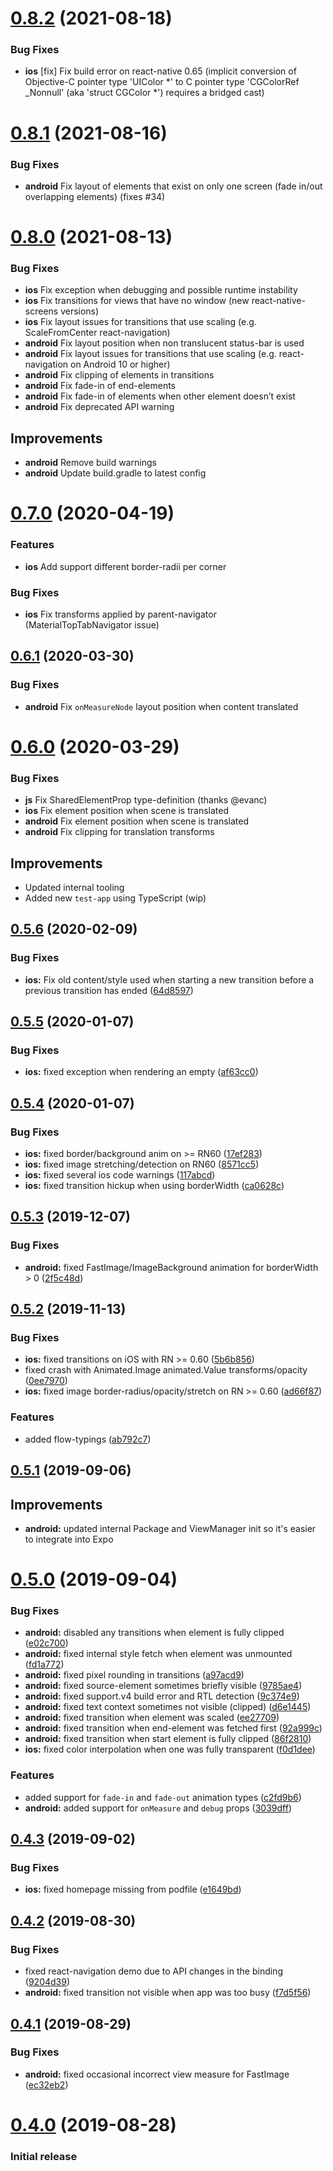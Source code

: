 # [0.8.2](https://github.com/IjzerenHein/react-native-shared-element/compare/v0.8.1...v0.8.2) (2021-08-18)

### Bug Fixes

* **ios** [fix] Fix build error on react-native 0.65 (implicit conversion of Objective-C pointer type 'UIColor *' to C pointer type 'CGColorRef _Nonnull' (aka 'struct CGColor *') requires a bridged cast)

# [0.8.1](https://github.com/IjzerenHein/react-native-shared-element/compare/v0.8.0...v0.8.1) (2021-08-16)

### Bug Fixes

* **android** Fix layout of elements that exist on only one screen (fade in/out overlapping elements) (fixes #34)

# [0.8.0](https://github.com/IjzerenHein/react-native-shared-element/compare/v0.7.0...v0.8.0) (2021-08-13)

### Bug Fixes

* **ios** Fix exception when debugging and possible runtime instability
* **ios** Fix transitions for views that have no window (new react-native-screens versions)
* **ios** Fix layout issues for transitions that use scaling (e.g. ScaleFromCenter react-navigation)
* **android** Fix layout position when non translucent status-bar is used
* **android** Fix layout issues for transitions that use scaling (e.g. react-navigation on Android 10 or higher)
* **android** Fix clipping of elements in transitions
* **android** Fix fade-in of end-elements
* **android** Fix fade-in of elements when other element doesn’t exist
* **android** Fix deprecated API warning

## Improvements

* **android** Remove build warnings
* **android** Update build.gradle to latest config

# [0.7.0](https://github.com/IjzerenHein/react-native-shared-element/compare/v0.6.1...v0.7.0) (2020-04-19)

### Features

* **ios** Add support different border-radii per corner

### Bug Fixes

* **ios** Fix transforms applied by parent-navigator (MaterialTopTabNavigator issue)

## [0.6.1](https://github.com/IjzerenHein/react-native-shared-element/compare/v0.6.0...v0.6.1) (2020-03-30)

### Bug Fixes

* **android** Fix `onMeasureNode` layout position when content translated


# [0.6.0](https://github.com/IjzerenHein/react-native-shared-element/compare/v0.5.6...v0.6.0-alpha0) (2020-03-29)

### Bug Fixes

* **js** Fix SharedElementProp type-definition (thanks @evanc)
* **ios** Fix element position when scene is translated
* **android** Fix element position when scene is translated
* **android** Fix clipping for translation transforms

## Improvements

* Updated internal tooling
* Added new `test-app` using TypeScript (wip)


## [0.5.6](https://github.com/IjzerenHein/react-native-shared-element/compare/v0.5.5...v0.5.6) (2020-02-09)


### Bug Fixes

* **ios:** Fix old content/style used when starting a new transition before a previous transition has ended ([64d8597](https://github.com/IjzerenHein/react-native-shared-element/commit/64d8597057609b668eff1dbbd627426a24def82b))



## [0.5.5](https://github.com/IjzerenHein/react-native-shared-element/compare/v0.5.4...v0.5.5) (2020-01-07)


### Bug Fixes

* **ios:** fixed exception when rendering an empty ([af63cc0](https://github.com/IjzerenHein/react-native-shared-element/commit/af63cc0f0db7ab763ec0500409b90495b0d45b75))



## [0.5.4](https://github.com/IjzerenHein/react-native-shared-element/compare/v0.5.3...v0.5.4) (2020-01-07)


### Bug Fixes

* **ios:** fixed border/background anim on >= RN60 ([17ef283](https://github.com/IjzerenHein/react-native-shared-element/commit/17ef2836a81848296a885d8085dbbc57b01bed78))
* **ios:** fixed image stretching/detection on RN60 ([8571cc5](https://github.com/IjzerenHein/react-native-shared-element/commit/8571cc5e981f8254992e9331a475eedff5ad594f))
* **ios:** fixed several ios code warnings ([117abcd](https://github.com/IjzerenHein/react-native-shared-element/commit/117abcda1f8b3d24b642aa1f55aa989add4b9166))
* **ios:** fixed transition hickup when using borderWidth ([ca0628c](https://github.com/IjzerenHein/react-native-shared-element/commit/ca0628c8ee5d50385f3903574626f7ce31677104))



## [0.5.3](https://github.com/IjzerenHein/react-native-shared-element/compare/v0.5.2...v0.5.3) (2019-12-07)


### Bug Fixes

* **android:** fixed FastImage/ImageBackground animation for borderWidth > 0 ([2f5c48d](https://github.com/IjzerenHein/react-native-shared-element/commit/2f5c48d87bbf474a48296a282446a10481ab24ef))



## [0.5.2](https://github.com/IjzerenHein/react-native-shared-element/compare/v0.5.1...v0.5.2) (2019-11-13)


### Bug Fixes

* **ios:** fixed <ImageBackground> transitions on iOS with RN >= 0.60 ([5b6b856](https://github.com/IjzerenHein/react-native-shared-element/commit/5b6b856ccfae07b9f9bfa6c3a1030ce8aa5d4641))
* fixed crash with Animated.Image animated.Value transforms/opacity ([0ee7970](https://github.com/IjzerenHein/react-native-shared-element/commit/0ee7970c7b90ae6d2e89b80830fe3070d35b5067))
* **ios:** fixed image border-radius/opacity/stretch on RN >= 0.60 ([ad66f87](https://github.com/IjzerenHein/react-native-shared-element/commit/ad66f87dbde550fc3dfa2dda7b35075032138c2c))


### Features

* added flow-typings ([ab792c7](https://github.com/IjzerenHein/react-native-shared-element/commit/ab792c7bccf2c19294e74848b7b678889b8a004b))



## [0.5.1](https://github.com/IjzerenHein/react-native-shared-element/compare/v0.5.0...v0.5.1) (2019-09-06)


## Improvements

* **android:** updated internal Package and ViewManager init so it's easier to integrate into Expo


# [0.5.0](https://github.com/IjzerenHein/react-native-shared-element/compare/v0.4.3...v0.5.0) (2019-09-04)


### Bug Fixes

* **android:** disabled any transitions when element is fully clipped ([e02c700](https://github.com/IjzerenHein/react-native-shared-element/commit/e02c700))
* **android:** fixed internal style fetch when element was unmounted ([fd1a772](https://github.com/IjzerenHein/react-native-shared-element/commit/fd1a772))
* **android:** fixed pixel rounding in transitions ([a97acd9](https://github.com/IjzerenHein/react-native-shared-element/commit/a97acd9))
* **android:** fixed source-element sometimes briefly visible ([9785ae4](https://github.com/IjzerenHein/react-native-shared-element/commit/9785ae4))
* **android:** fixed support.v4 build error and RTL detection ([9c374e9](https://github.com/IjzerenHein/react-native-shared-element/commit/9c374e9))
* **android:** fixed text context sometimes not visible (clipped) ([d6e1445](https://github.com/IjzerenHein/react-native-shared-element/commit/d6e1445))
* **android:** fixed transition when element was scaled ([ee27709](https://github.com/IjzerenHein/react-native-shared-element/commit/ee27709))
* **android:** fixed transition when end-element was fetched first ([92a999c](https://github.com/IjzerenHein/react-native-shared-element/commit/92a999c))
* **android:** fixed transition when start element is fully clipped ([86f2810](https://github.com/IjzerenHein/react-native-shared-element/commit/86f2810))
* **ios:** fixed color interpolation when one was fully transparent ([f0d1dee](https://github.com/IjzerenHein/react-native-shared-element/commit/f0d1dee))


### Features

* added support for `fade-in` and `fade-out` animation types ([c2fd9b6](https://github.com/IjzerenHein/react-native-shared-element/commit/c2fd9b6))
* **android:** added support for `onMeasure` and `debug` props ([3039dff](https://github.com/IjzerenHein/react-native-shared-element/commit/3039dff))



## [0.4.3](https://github.com/IjzerenHein/react-native-shared-element/compare/v0.4.2...v0.4.3) (2019-09-02)


### Bug Fixes

* **ios:** fixed homepage missing from podfile ([e1649bd](https://github.com/IjzerenHein/react-native-shared-element/commit/e1649bd))



## [0.4.2](https://github.com/IjzerenHein/react-native-shared-element/compare/v0.4.1...v0.4.2) (2019-08-30)


### Bug Fixes

* fixed react-navigation demo due to API changes in the binding ([9204d39](https://github.com/IjzerenHein/react-native-shared-element/commit/9204d39))
* **android:** fixed transition not visible when app was too busy ([f7d5f56](https://github.com/IjzerenHein/react-native-shared-element/commit/f7d5f56))



## [0.4.1](https://github.com/IjzerenHein/react-native-shared-element/compare/v0.4.0...v0.4.1) (2019-08-29)


### Bug Fixes

* **android:** fixed occasional incorrect view measure for FastImage ([ec32eb2](https://github.com/IjzerenHein/react-native-shared-element/commit/ec32eb2))



# [0.4.0](https://github.com/IjzerenHein/react-native-shared-element/compare/v0.3.0...v0.4.0) (2019-08-28)


### Initial release
